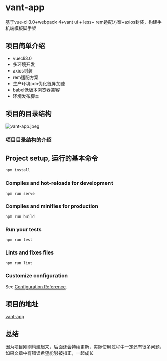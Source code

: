 # vant-app

基于vue-cli3.0+webpack 4+vant ui + less+ rem适配方案+axios封装，构建手机端模板脚手架

## 项目简单介绍

- vuecli3.0
- 多环境开发
- axios封装
- rem适配方案
- 生产环境cdn优化首屏加速
- babel低版本浏览器兼容
- 环境发布脚本

## 项目的目录结构

![vant-app.jpeg](https://upload-images.jianshu.io/upload_images/4678292-1f400e8ecc56c486.jpeg?imageMogr2/auto-orient/strip%7CimageView2/2/w/1240)

### 项目目录结构的介绍

## Project setup, 运行的基本命令
```
npm install
```

### Compiles and hot-reloads for development
```
npm run serve
```

### Compiles and minifies for production
```
npm run build
```

### Run your tests
```
npm run test
```

### Lints and fixes files
```
npm run lint
```

### Customize configuration
See [Configuration Reference](https://cli.vuejs.org/config/).

## 项目的地址
[vant-app](https://github.com/nieyulin112/vant-app)
## 总结

因为项目刚刚构建起来，后面还会持续更新，实际使用过程中一定还有很多问题，如果文章中有错误希望能够被指正，一起成长
